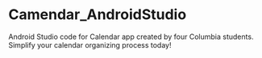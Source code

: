 # Camendar_AndroidStudio
Android Studio code for Calendar app created by four Columbia students. Simplify your calendar organizing process today! 
